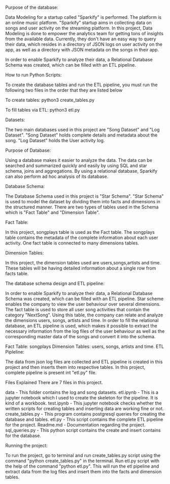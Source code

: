 Purpose of the database:

Data Modeling for a startup called "Sparkify" is performed. The platform is an online music platform. "Sparkify" startup aims in collecting data on songs and user activity on the streaming platform. In this project, Data Modeling is done to empower the analytics team for getting tons of insights from the available data. Currently, they don't have an easy way to query their data, which resides in a directory of JSON logs on user activity on the app, as well as a directory with JSON metadata on the songs in their app.

In order to enable Sparkify to analyze their data, a Relational Database Schema was created, which can be filled with an ETL pipeline.

How to run Python Scripts:

To create the database tables and run the ETL pipeline, you must run the following two files in the order that they are listed below

To create tables: python3 create_tables.py

To fill tables via ETL: python3 etl.py

Datasets:

The two main databases used in this project are "Song Dataset" and "Log Dataset". "Song Dataset" holds complete details and metadata about the song. "Log Dataset" holds the User activity log.

Purpose of Database:

Using a database makes it easier to analyze the data. The data can be searched and summarized quickly and easily by using SQL and star schema, joins and aggregations. By using a relational database, Sparkify can also perform ad hoc analysis of its database.

Database Schema:

The Database Schema used in this project is "Star Schema". "Star Schema" is used to model the dataset by dividing them into facts and dimensions in the structured manner. There are two types of tables used in the Schema which is "Fact Table" and "Dimension Table".

Fact Table:

In this project, songplays table is used as the Fact table. The songplays table contains the metadata of the complete information about each user activity. One fact table is connected to many dimensions tables.

Dimension Tables:

In this project, the dimension tables used are users,songs,artists and time. These tables will be having detailed information about a single row from facts table.

The database schema design and ETL pipeline:

In order to enable Sparkify to analyze their data, a Relational Database Schema was created, which can be filled with an ETL pipeline. Star scheme enables the company to view the user behaviour over several dimensions. The fact table is used to store all user song activities that contain the category "NextSong". Using this table, the company can relate and analyze the dimensions users, songs, artists and time. 
In order to fill the relational database, an ETL pipeline is used, which makes it possible to extract the necessary information from the log files of the user behaviour as well as the corresponding master data of the songs and convert it into the schema.

Fact Table: songplays
Dimension Tables: users, songs, artists and time.
ETL Pipleline:

The data from json log files are collected and ETL pipeline is created in this project and then inserts them into respective tables. In this project, complete pipeline is present int "etl.py" file. 

Files Explained
There are 7 files in this project.

data - This folder contains the log and song datasets.
etl.ipynb - This is a jupyter notebook which I used to create the skeleton for the pipeline. It is kind of a workbook.
test.ipynb - This jupyter notebook checks whether the written scripts for creating tables and inserting data are working fine or not.
create_tables.py - This program contains postgresql queries for creating the database and tables.
etl.py - This script contains the complete ETL pipeline for the project.
Readme.md - Documentation regarding the project.
sql_queries.py - This python script contains the create and insert contains for the database.

Running the project:

To run the project, go to terminal and run create_tables.py script using the command "python create_tables.py" in the terminal. Run etl.py script with the help of the command "python etl.py". This will run the etl pipeline and extract data from the log files and insert them into the facts and dimension tables.